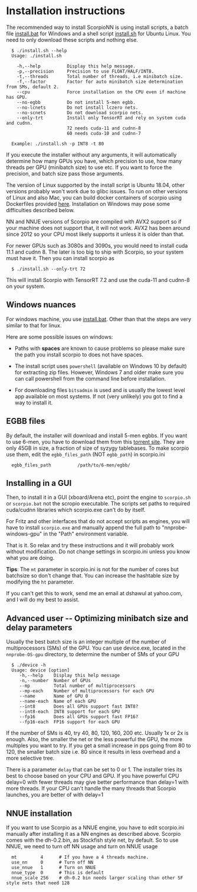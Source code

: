 # Installation instructions

The recommended way to install ScorpioNN is using install scripts, a batch file [install.bat](https://github.com/dshawul/Scorpio/releases/download/3.0/install.bat) for Windows 
and a shell script [install.sh](https://github.com/dshawul/Scorpio/releases/download/3.0/install.sh) for Ubuntu Linux. You need to only download these scripts and nothing else.

      $ ./install.sh --help
      Usage: ./install.sh  
      
        -h,--help          Display this help message.
        -p,--precision     Precision to use FLOAT/HALF/INT8.
        -t,--threads       Total number of threads, i.e minibatch size.
        -f,--factor        Factor for auto minibatch size determination from SMs, default 2.
        --cpu              Force installation on the CPU even if machine has GPU.
        --no-egbb          Do not install 5-men egbb.
        --no-lcnets        Do not install lczero nets.
        --no-scnets        Do not download scorpio nets.
        --only-trt         Install only TensorRT and rely on system cuda and cudnn.
                           72 needs cuda-11 and cudnn-8
                           60 needs cuda-10 and cudnn-7
      
      Example: ./install.sh -p INT8 -t 80

If you execute the installer without any arguments, it will automatically determine how many GPUs you have,
which precision to use, how many threads per GPU (minibatch size) to use etc. If you want to force the precision,
and batch size pass those arguments.

The version of Linux supported by the install script is Ubuntu 18.04, other versions probably won't work due to
glibc issues. To run on other versions of Linux and also Mac, you can build docker containers of scorpio using Dockerfiles
provided [here](https://github.com/dshawul/Scorpio/tree/master/install). Installation on Windows may pose some difficulties
described below.

NN and NNUE versions of Scorpio are compiled with AVX2 support so if your machine does not support that, it will not work.
AVX2 has been around since 2012 so your CPU most likely supports it unless it is older than that.

For newer GPUs such as 3080s and 3090s, you would need to install cuda 11.1 and cudnn 8.
The later is too big to ship with Scorpio, so your system must have it.
Then you can install scorpio as

      $ ./install.sh --only-trt 72

This will install Scorpio with TensorRT 7.2 and use the cuda-11 and cudnn-8 on your system.

## Windows nuances
For windows machine, you  use [install.bat](https://github.com/dshawul/Scorpio/releases/download/3.0/install.bat).
Other than that the steps are very similar to that for linux.

Here are some possible issues on windows:

  * Paths with **spaces** are known to cause problems so please make sure the path you install scorpio to does not have spaces.

  * The install script uses `powershell` (available on Windows 10 by default) for extracting zip files. 
    However, Windows 7 and older make sure you can call powershell from the command line before installation.

  * For downloading files `bitsadmin` is used and is usually the lowest level app available on most systems.
    If not (very unlikely) you got to find a way to install it.

## EGBB files
By default, the installer will download and install 5-men egbbs. If you want to use 6-men, you have to download them
from this [torrent site](http://oics.olympuschess.com/tracker/index.php). They are only 45GB in size, a fraction of size of syzygy tablebases.
To make scorpio use them, edit the `egbb_files_path` (NOT `egbb_path`) in scorpio.ini
      
      egbb_files_path          /path/to/6-men/egbb/

## Installing in a GUI
Then, to install it in a GUI (xboard/Arena etc), point the engine to `scorpio.sh` or `scorpio.bat`
not the scropio executable. The scripts set paths to required cuda/cudnn libraries which scorpio.exe
can't do by itself.

For Fritz and other interfaces that do not accept scripts as engines, you will have to install `scorpio.exe`
and manually append the full path to "nnprobe-windows-gpu" in the "Path" environment variable.

That is it. So relax and try these instructions and it will probably work without modification.
Do not change settings in scorpio.ini unless you know what you are doing.

**Tips**: The `mt` parameter in scorpio.ini is not for the number of cores but batchsize so don't change that.
You can increase the hashtable size by modifying the `ht` parameter.

If you can't get this to work, send me an email at dshawul at yahoo.com, and I will do my best to assist.

## Advanced user -- Optimizing minibatch size and delay parameters

Usually the best batch size is an integer multiple of the number of multiprocessors (SMs) of the GPU.
You can use device.exe, located in the `nnprobe-OS-gpu` directory, to determine the number of SMs of your GPU

      $ ./device -h
      Usage: device [option]
         -h,--help    Display this help message
         -n,--number  Number of GPUs
         --mp         Total number of multiprocessors
         --mp-each    Number of multiprocessors for each GPU
         --name       Name of GPU 0
         --name-each  Name of each GPU
         --int8       Does all GPUs support fast INT8?
         --int8-each  INT8 support for each GPU
         --fp16       Does all GPUs support fast FP16?
         --fp16-each  FP16 support for each GPU

If the number of SMs is 40, try 40, 80, 120, 160, 200 etc. Usually 1x or 2x is enough.
Also, the smaller the net or the less powerful the GPU, the more multiples you want to try.
If you get a small increase in pps going from 80 to 120, the smaller batch size i.e. 80 since it results 
in less overhead and a more selective tree.

There is a parameter `delay` that can be set to 0 or 1. The installer tries its best to choose
based on your CPU and GPU. If you have powerful CPU delay=0 with fewer threads may give better performance
than delay=1 with more threads. If your CPU can't handle the many threads that Scorpio launches, you are
better of with delay=1

## NNUE installation
If you want to use Scorpio as a NNUE engine, you have to edit scorpio.ini manually after installing it
as a NN engines as described above. Scorpio comes with the dh-0.2.bin, as Stockfish style net, by default.
So to use NNUE, we need to turn off NN usage and turn on NNUE usage

      mt         4      # If you have a 4 threads machine.
      use_nn     0      # Turn off NN
      use_nnue   1      # Turn on NNUE
      nnue_type  0      # This is default
      nnue_scale 256    # dh-0.2 bin needs larger scaling than other SF style nets that need 128
